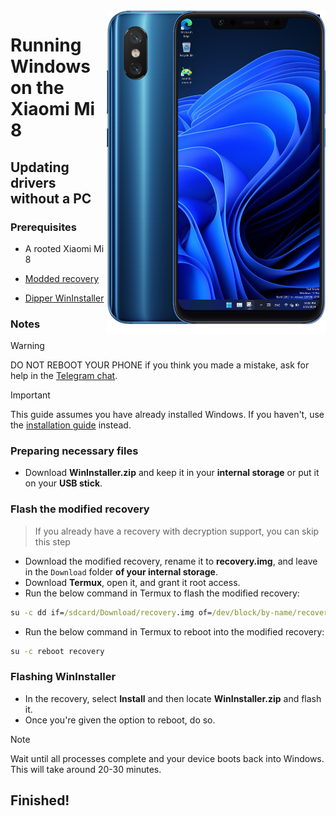 <img align="right" src="https://github.com/n00b69/woa-dipper/blob/main/dipper.png" width="350" alt="Windows 11 running on a Redmi K20 Pro">

# Running Windows on the Xiaomi Mi 8

## Updating drivers without a PC

### Prerequisites
- A rooted Xiaomi Mi 8

- [Modded recovery](https://github.com/n00b69/woa-dipper/releases/tag/Recovery)

- [Dipper WinInstaller](https://github.com/n00b69/woa-dipper/releases/download/Files/DipperWinInstaller.zip)

### Notes
> [!WARNING]  
> 
> DO NOT REBOOT YOUR PHONE if you think you made a mistake, ask for help in the [Telegram chat](https://t.me/woadipper).

> [!Important]
> This guide assumes you have already installed Windows. If you haven't, use the [installation guide](nopc.md) instead.

### Preparing necessary files
- Download **WinInstaller.zip** and keep it in your **internal storage** or put it on your **USB stick**.

### Flash the modified recovery
> If you already have a recovery with decryption support, you can skip this step
- Download the modified recovery, rename it to **recovery.img**, and leave in the `Download` folder **of your internal storage**.
- Download **Termux**, open it, and grant it root access.
- Run the below command in Termux to flash the modified recovery:
```cmd
su -c dd if=/sdcard/Download/recovery.img of=/dev/block/by-name/recovery
```
- Run the below command in Termux to reboot into the modified recovery:
```cmd
su -c reboot recovery
```

### Flashing WinInstaller
- In the recovery, select **Install** and then locate **WinInstaller.zip** and flash it.
- Once you're given the option to reboot, do so.
> [!Note]
> Wait until all processes complete and your device boots back into Windows. This will take around 20-30 minutes.

## Finished!
































